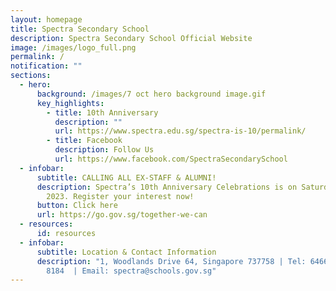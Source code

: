 ```yaml
---
layout: homepage
title: Spectra Secondary School
description: Spectra Secondary School Official Website
image: /images/logo_full.png
permalink: /
notification: ""
sections:
  - hero:
      background: /images/7 oct hero background image.gif
      key_highlights:
        - title: 10th Anniversary
          description: ""
          url: https://www.spectra.edu.sg/spectra-is-10/permalink/
        - title: Facebook
          description: Follow Us
          url: https://www.facebook.com/SpectraSecondarySchool
  - infobar:
      subtitle: CALLING ALL EX-STAFF & ALUMNI!
      description: Spectra’s 10th Anniversary Celebrations is on Saturday, 28 Oct
        2023. Register your interest now!
      button: Click here
      url: https://go.gov.sg/together-we-can
  - resources:
      id: resources
  - infobar:
      subtitle: Location & Contact Information
      description: "1, Woodlands Drive 64, Singapore 737758 | Tel: 6466 0775 | 6805
        8184  | Email: spectra@schools.gov.sg"
---
```

